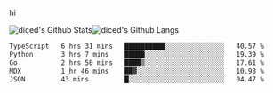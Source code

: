 hi

<img align="center" style="padding:0" src="https://github-readme-stats-diced.vercel.app/api?username=diced&show_icons=true&count_private=true&include_all_commits=true&hide=contribs&hide_border=true&hide_title=true&hide_border=true&theme=transparent" alt="diced's Github Stats"><img align="center" style="padding:0" src="https://github-readme-stats-diced.vercel.app/api/top-langs/?username=diced&layout=compact&hide_border=true&theme=transparent" alt="diced's Github Langs">

<!--START_SECTION:waka-->

```txt
TypeScript   6 hrs 31 mins   ██████████░░░░░░░░░░░░░░░   40.57 %
Python       3 hrs 7 mins    █████░░░░░░░░░░░░░░░░░░░░   19.39 %
Go           2 hrs 50 mins   ████▒░░░░░░░░░░░░░░░░░░░░   17.61 %
MDX          1 hr 46 mins    ██▓░░░░░░░░░░░░░░░░░░░░░░   10.98 %
JSON         43 mins         █░░░░░░░░░░░░░░░░░░░░░░░░   04.47 %
```

<!--END_SECTION:waka-->
